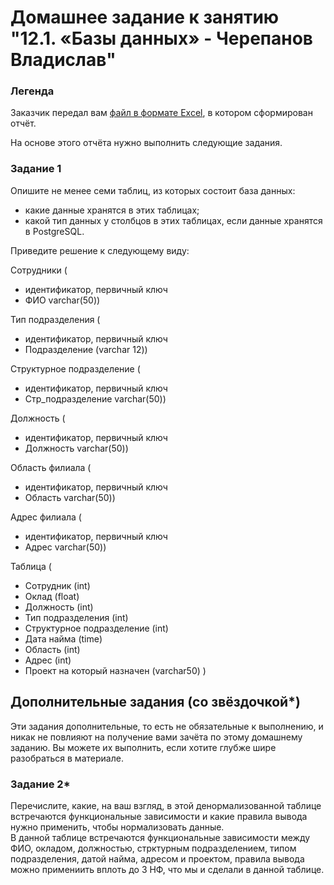 # Домашнее задание к занятию "12.1. «Базы данных» - Черепанов Владислав"





### Легенда

Заказчик передал вам [файл в формате Excel](https://github.com/netology-code/sdb-homeworks/blob/main/resources/hw-12-1.xlsx), в котором сформирован отчёт. 

На основе этого отчёта нужно выполнить следующие задания.

### Задание 1

Опишите не менее семи таблиц, из которых состоит база данных:

- какие данные хранятся в этих таблицах;
- какой тип данных у столбцов в этих таблицах, если данные хранятся в PostgreSQL.

Приведите решение к следующему виду:

Сотрудники (
- идентификатор, первичный ключ
- ФИО varchar(50))  

Тип подразделения (
- идентификатор, первичный ключ
- Подразделение (varchar 12))  

Структурное подразделение (  
- идентификатор, первичный ключ
- Стр_подразделение varchar(50))  

Должность (  
- идентификатор, первичный ключ
- Должность varchar(50))  

Область филиала (  
- идентификатор, первичный ключ
- Область varchar(50))  

Адрес филиала (  
- идентификатор, первичный ключ
- Адрес varchar(50))  

Таблица (  
- Сотрудник (int)  
- Оклад (float)  
- Должность (int)  
- Тип подразделения (int) 
- Структурное подразделение (int)  
- Дата найма (time)
- Область (int)  
- Адрес (int)  
- Проект на который назначен (varchar50)
)



## Дополнительные задания (со звёздочкой*)
Эти задания дополнительные, то есть не обязательные к выполнению, и никак не повлияют на получение вами зачёта по этому домашнему заданию. Вы можете их выполнить, если хотите глубже шире разобраться в материале.


### Задание 2*

Перечислите, какие, на ваш взгляд, в этой денормализованной таблице встречаются функциональные зависимости и какие правила вывода нужно применить, чтобы нормализовать данные.  
В данной таблице встречаются функциональные зависимости между ФИО, окладом, должностью, стрктурным подразделением, типом подразделения, датой найма, адресом и проектом, правила вывода можно примениить вплоть до 3 НФ, что мы и сделали в данной таблице.